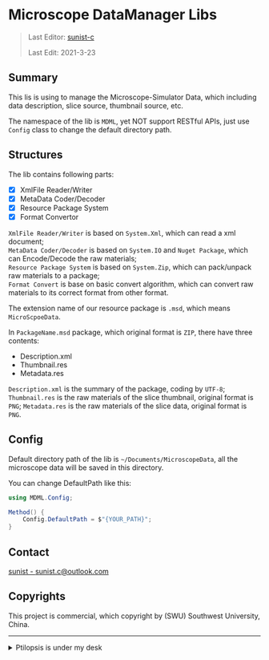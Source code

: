 # Microscope DataManager Libs #

> Last Editor: [sunist-c](https://github.com/sunist-c)
>
> Last Edit: 2021-3-23



## Summary ##

This lis is using to manage the Microscope-Simulator Data, which including data description, slice source, thumbnail source, etc.

The namespace of the lib is `MDML`, yet NOT support RESTful APIs, just use `Config` class to change the default directory path.

## Structures ##

The lib contains following parts:

+ [x] XmlFile Reader/Writer
+ [x] MetaData Coder/Decoder
+ [x] Resource Package System
+ [x] Format Convertor

`XmlFile Reader/Writer` is based on `System.Xml`, which can read a xml document; \
 `MetaData Coder/Decoder` is based on `System.IO` and `Nuget Package`, which can Encode/Decode the raw materials;  \
`Resource Package System` is based on `System.Zip`, which can pack/unpack raw materials to a package; \
`Format Convert` is base on basic convert algorithm, which can convert raw materials to its correct format from other format.

The extension name of our resource package is `.msd`, which means `MicroScpoeData`. 

In `PackageName.msd` package, which original format is `ZIP`, there have three contents:

+ Description.xml
+ Thumbnail.res
+ Metadata.res

`Description.xml` is the summary of the package, coding by `UTF-8`; `Thumbnail.res` is the raw materials of the slice thumbnail, original format is `PNG`; `Metadata.res` is the raw materials of the slice data, original format is `PNG`.

## Config ##

Default directory path of the lib is `~/Documents/MicroscopeData`, all the microscope data will be saved in this directory.

You can change DefaultPath like this:

```cs
using MDML.Config;

Method() {
    Config.DefaultPath = $"{YOUR_PATH}";
}
```

## Contact ##

[sunist - sunist.c@outlook.com](mailto:sunist.c@outlook.com)

## Copyrights ##

This project is commercial, which copyright by (SWU) Southwest University, China.

----

<details>
  
  <summary>Ptilopsis is under my desk</summary>

```txt
                                     0,    G          .CL;            
                       fCCC         fCC8 ;.::    000Gi18008LL         
                       ;CCCfLi1ii1tii8CG....;: 80         .80L        
             :8fi,......,;L00........,..L...L101            0Ct       
              CC.......................:  ,,8,0              0f,      
                88:.........            t :   0         ;00G.8f       
                   188C1t,  ;,,..    ...:,,8           ,:00,0Lf       
                  ,C,,,,,,,,i1:;;.f.,,,,f..tC           ,008CC        
                 ft,,,,,....f00C8i: ;f11G..1,f   000Gtf8088C1         
               C;;t....1...., 1i.;    ,i...i.8G G8.00                 
            LCCCii.1....f...GGCC:,.:tLL L .f CC8 :Gf                  
                  LG8C8C81;  .it;i1 GG1f LC0     CC                   
                     f8811i81LLt8tG1CGiifC81,.GC88i                   
                       ttCCL11tiiGC88;f18iCCCCCCC8CL                  
                    GCCC;L1Ciii1t tC8C.GCi1LC; 8CC;                   
                 :CCfGCCCL111:11   .;Ci G     ,C                      
                  CCCCCCLt1t11i.    f Li,ff,  C;                      
                  ,8C88Gt8CCCC,     C  ,ftLCfC8                       
                     ffffffff       .   ;f;iLCCC.                     
                  ,CCCC8GCCC: .      ,.:f,C;;iCi8i                    
                    LCCi;;t t:;.it,,i1; i L88,.                       
                        f    L             8G                         
                    ft,i;:1:G          :::;:;                         
                   80CCC;;it         ,tifGCtfCC                       
                   @00CCtLGtt         00CCC1GCf                       
                   08CCCL0CG           L8CCCCCG                       
                  00CCCCC0              0CCCCCGi                      
                 ,L.  iLCC             f0CCCCGG8                      
```

</details>